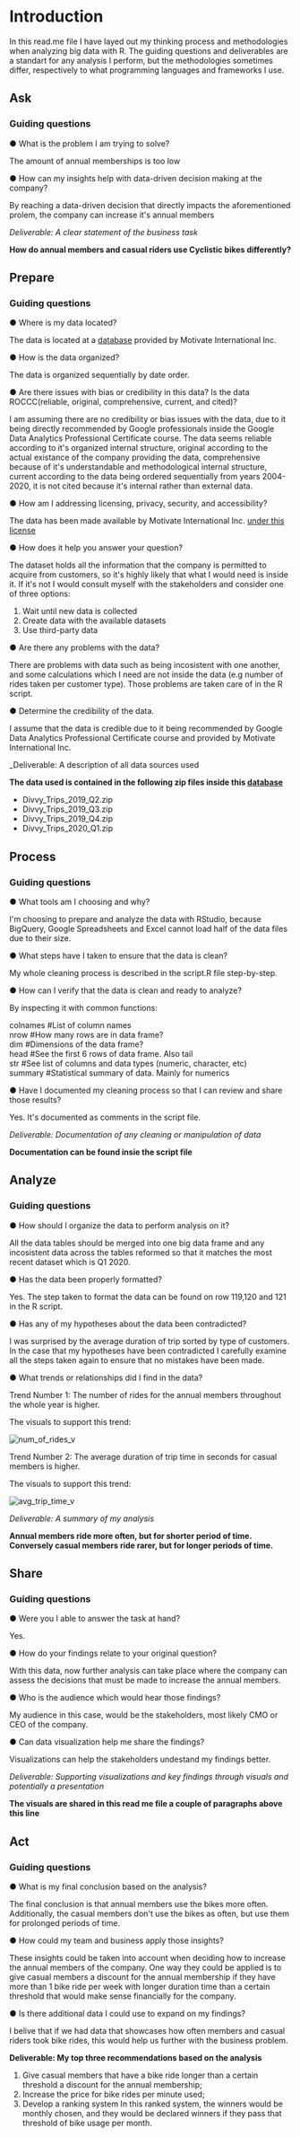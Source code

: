 # Introduction

In this read.me file I have layed out my thinking process and methodologies when analyzing big data with R. The guiding questions and deliverables are a standart for any analysis I perform, but the methodologies sometimes differ, respectively to what programming languages and frameworks I use.

## Ask
### Guiding questions
● What is the problem I am trying to solve?  

The amount of annual memberships is too low  

● How can my insights help with data-driven decision making at the company?  

By reaching a data-driven decision that directly impacts the aforementioned prolem, the company can increase it's annual members  

_Deliverable: A clear statement of the business task_

**How do annual members and casual riders use Cyclistic bikes differently?**  

## Prepare  

### Guiding questions   

● Where is my data located?  

The data is located at a [database](https://divvy-tripdata.s3.amazonaws.com/index.html) provided by Motivate International Inc. 

● How is the data organized?  

The data is organized sequentially by date order.   

● Are there issues with bias or credibility in this data? Is the data ROCCC(reliable, original, comprehensive, current, and cited)?  

I am assuming there are no credibility or bias issues with the data, due to it being directly recommended by Google professionals inside the Google Data Analytics Professional Certificate course. The data seems reliable according to it's organized internal structure, original according to the actual existance of the company providing the data, comprehensive because of it's understandable and methodological internal structure, current according to the data being ordered sequentially from years 2004-2020, it is not cited because it's internal rather than external data.   

● How am I addressing licensing, privacy, security, and accessibility?  

The data has been made available by Motivate International Inc. [under this license](https://www.divvybikes.com/data-license-agreement)   

● How does it help you answer your question?  

The dataset holds all the information that the company is permitted to acquire from customers, so it's highly likely that what I would need is inside it. If it's not I would consult myself with the stakeholders and consider one of three options:  

1. Wait until new data is collected  
2. Create data with the available datasets  
3. Use third-party data  

● Are there any problems with the data?  

There are problems with data such as being incosistent with one another, and some calculations which I need are not inside the data (e.g number of rides taken per customer type). Those problems are taken care of in the R script.  

● Determine the credibility of the data.  

I assume that the data is credible due to it being recommended by Google Data Analytics Professional Certificate course and provided by Motivate International Inc. 

_Deliverable: A description of all data sources used  

**The data used is contained in the following zip files inside this [database](https://divvy-tripdata.s3.amazonaws.com/index.html)**  

- Divvy_Trips_2019_Q2.zip  
- Divvy_Trips_2019_Q3.zip  
- Divvy_Trips_2019_Q4.zip  
- Divvy_Trips_2020_Q1.zip  

## Process  

### Guiding questions  

● What tools am I choosing and why?  

I'm choosing to prepare and analyze the data with RStudio, because BigQuery, Google Spreadsheets and Excel cannot load half of the data files due to their size.  

● What steps have I taken to ensure that the data is clean?  

My whole cleaning process is described in the script.R file step-by-step.

● How can I verify that the data is clean and ready to analyze?

By inspecting it with common functions:

colnames             #List of column names  
nrow                 #How many rows are in data frame?  
dim                  #Dimensions of the data frame?  
head                 #See the first 6 rows of data frame.  Also tail  
str                  #See list of columns and data types (numeric, character, etc)  
summary              #Statistical summary of data. Mainly for numerics  


● Have I documented my cleaning process so that I can review and share those results?  

Yes. It's documented as comments in the script file.  

_Deliverable: Documentation of any cleaning or manipulation of data_  

**Documentation can be found insie the script file**

## Analyze  

### Guiding questions  
● How should I organize the data to perform analysis on it?

All the data tables should be merged into one big data frame and any incosistent data across the tables reformed so that it matches the most recent dataset which is Q1 2020.

● Has the data been properly formatted?

Yes. The step taken to format the data can be found on row 119,120 and 121 in the R script.

● Has any of my hypotheses about the data been contradicted?

I was surprised by the average duration of trip sorted by type of customers. In the case that my hypotheses have been contradicted I carefully examine all the steps taken again to ensure that no mistakes have been made.  

● What trends or relationships did I find in the data?  

Trend Number 1: The number of rides for the annual members throughout the whole year is higher.  

The visuals to support this trend:

![num_of_rides_v](https://github.com/VladStoyanoff/Data_Analysis_Project/blob/main/VIsuals/num_of_rides_v.png)

Trend Number 2: The average duration of trip time in seconds for casual members is higher.  

The visuals to support this trend:

![avg_trip_time_v](https://github.com/VladStoyanoff/Data_Analysis_Project/blob/main/VIsuals/avg_trip_time_v.png)

_Deliverable: A summary of my analysis_

**Annual members ride more often, but for shorter period of time. Conversely casual members ride rarer, but for longer periods of time.**

## Share   

### Guiding questions  

● Were you I able to answer the task at hand?  

Yes.  

● How do your findings relate to your original question?  

With this data, now further analysis can take place where the company can assess the decisions that must be made to increase the annual members.  

● Who is the audience which would hear those findings?  

My audience in this case, would be the stakeholders, most likely CMO or CEO of the company.  

● Can data visualization help me share the findings?  

Visualizations can help the stakeholders undestand my findings better.  

_Deliverable: Supporting visualizations and key findings through visuals and potentially a presentation_

**The visuals are shared in this read me file a couple of paragraphs above this line**

## Act  

### Guiding questions  
● What is my final conclusion based on the analysis?

The final conclusion is that annual members use the bikes more often. Additionally, the casual members don't use the bikes as often, but use them for prolonged periods of time.

● How could my team and business apply those insights?

These insights could be taken into account when deciding how to increase the annual members of the company. One way they could be applied is to give casual members a discount for the annual membership if they have more than 1 bike ride per week with longer duration time than a certain threshold that would make sense financially for the company.

● Is there additional data I could use to expand on my findings?

I belive that if we had data that showcases how often members and casual riders took bike rides, this would help us further with the business problem.

**Deliverable: My top three recommendations based on the analysis**  

1. Give casual members that have a bike ride longer than a certain threshold a discount for the annual membership;  
2. Increase the price for bike rides per minute used;  
3. Develop a ranking system In this ranked system, the winners would be monthly chosen, and they would be declared winners if they pass that threshold of bike usage per month.  
